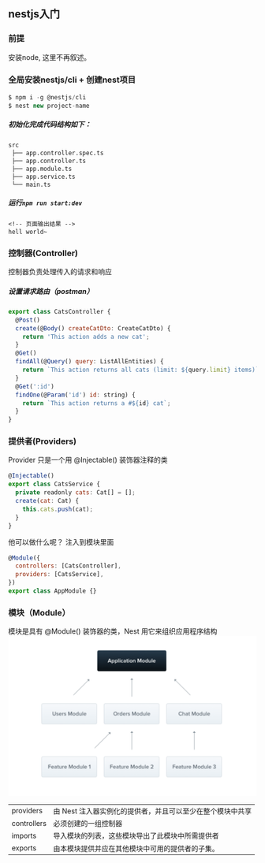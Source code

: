 ## nestjs入门

### 前提
安装node, 这里不再叙述。

### 全局安装nestjs/cli + 创建nest项目
```js
$ npm i -g @nestjs/cli
$ nest new project-name
```

##### 初始化完成代码结构如下：
```
src
 ├── app.controller.spec.ts
 ├── app.controller.ts
 ├── app.module.ts
 ├── app.service.ts
 └── main.ts
```

##### 运行`npm run start:dev`
```
<!-- 页面输出结果 -->
hell world~
```

### 控制器(Controller)
控制器负责处理传入的请求和响应

##### 设置请求路由（postman）
```js
export class CatsController {
  @Post()
  create(@Body() createCatDto: CreateCatDto) {
    return 'This action adds a new cat';
  }
  @Get()
  findAll(@Query() query: ListAllEntities) {
    return `This action returns all cats (limit: ${query.limit} items)`;
  }
  @Get(':id')
  findOne(@Param('id') id: string) {
    return `This action returns a #${id} cat`;
  }
}
```


### 提供者(Providers)
Provider 只是一个用 @Injectable() 装饰器注释的类
```js
@Injectable()
export class CatsService {
  private readonly cats: Cat[] = [];
  create(cat: Cat) {
    this.cats.push(cat);
  }
}
```

他可以做什么呢？
注入到模块里面
```js
@Module({
  controllers: [CatsController],
  providers: [CatsService],
})
export class AppModule {}
```


### 模块（Module）
模块是具有 @Module() 装饰器的类，Nest 用它来组织应用程序结构
<img src='./src/images/1.png' width='600'>

|   |   |
|  ----  | ----  |
| providers | 由 Nest 注入器实例化的提供者，并且可以至少在整个模块中共享 |
| controllers	| 必须创建的一组控制器 |
| imports	| 导入模块的列表，这些模块导出了此模块中所需提供者 |
| exports	| 由本模块提供并应在其他模块中可用的提供者的子集。 |

